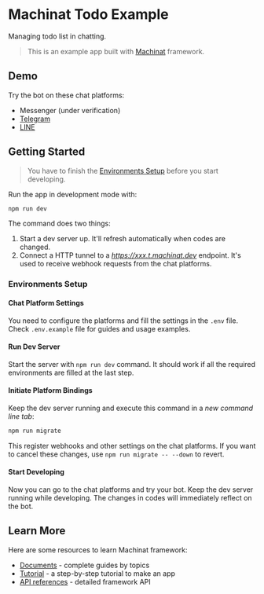 # Machinat Todo Example

Managing todo list in chatting.
> This is an example app built with [Machinat](https://machinat.com) framework.

## Demo

Try the bot on these chat platforms:

- Messenger (under verification)
- [Telegram](https://t.me/MachinatTodoBot)
- [LINE](https://line.me/ti/p/@633hbuxh)

## Getting Started

> You have to finish the [Environments Setup](#environments-setup)
> before you start developing.

Run the app in development mode with:

```bash
npm run dev
```

The command does two things:

1. Start a dev server up. It'll refresh automatically when codes are changed.
2. Connect a HTTP tunnel to a _https://xxx.t.machinat.dev_ endpoint.
  It's used to receive webhook requests from the chat platforms.

### Environments Setup

#### Chat Platform Settings

You need to configure the platforms and fill the settings in the `.env` file.
Check `.env.example` file for guides and usage examples.

#### Run Dev Server

Start the server with `npm run dev` command.
It should work if all the required environments are filled at the last step.

#### Initiate Platform Bindings

Keep the dev server running and execute this command in a _new command line tab_:

```bash
npm run migrate
```

This register webhooks and other settings on the chat platforms.
If you want to cancel these changes,
use `npm run migrate -- --down` to revert.

#### Start Developing

Now you can go to the chat platforms and try your bot.
Keep the dev server running while developing.
The changes in codes will immediately reflect on the bot.

## Learn More

Here are some resources to learn Machinat framework:

- [Documents](https://machinat.com/doc) - complete guides by topics
- [Tutorial](https://machinat.com/docs/learn) - a step-by-step tutorial to make an app
- [API references](https://machinat.com/api) - detailed framework API
